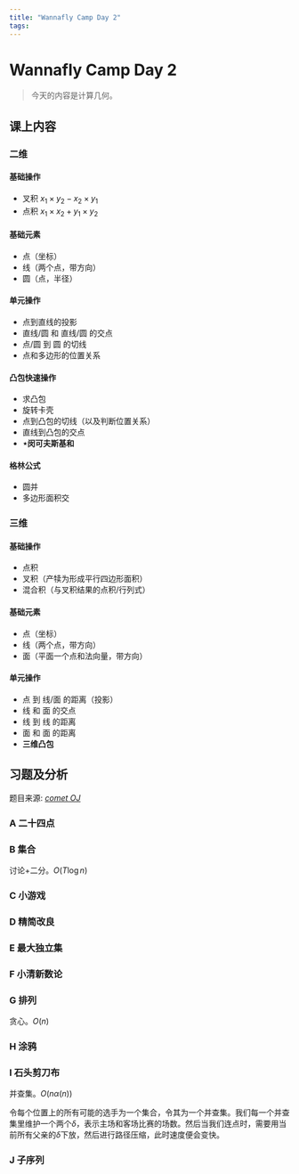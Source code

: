```yaml
---
title: "Wannafly Camp Day 2"
tags: 
---
```


# Wannafly Camp Day 2

> 今天的内容是计算几何。

<!--more-->

## 课上内容

### 二维

#### 基础操作

* 叉积 $x_1 \times y_2 - x_2 \times y_1$
* 点积 $x_1 \times x_2 + y_1 \times y_2$

#### 基础元素

* 点（坐标）
* 线（两个点，带方向）
* 圆（点，半径）

#### 单元操作

* 点到直线的投影
* 直线/圆 和 直线/圆 的交点
* 点/圆 到 圆 的切线
* 点和多边形的位置关系

#### 凸包快速操作

* 求凸包
* 旋转卡壳
* 点到凸包的切线（以及判断位置关系）
* 直线到凸包的交点
* **$\star$闵可夫斯基和**

#### 格林公式

* 圆并
* 多边形面积交

### 三维

#### 基础操作

* 点积
* 叉积（产犊为形成平行四边形面积）
* 混合积（与叉积结果的点积/行列式）

#### 基础元素

* 点（坐标）
* 线（两个点，带方向）
* 面（平面一个点和法向量，带方向）

#### 单元操作

* 点 到 线/面 的距离（投影）
* 线 和 面 的交点
* 线 到 线 的距离
* 面 和 面 的距离
* **三维凸包**

## 习题及分析

题目来源: [_comet OJ_](https://www.zhixincode.com/contest/14/problems)

### A 二十四点



### B 集合

讨论+二分。$O(T \log n)$



### C 小游戏



### D 精简改良



### E 最大独立集



### F 小清新数论



### G 排列

贪心。$O(n)$

### H 涂鸦



### I 石头剪刀布

并查集。$O(n \alpha (n) )$

令每个位置上的所有可能的选手为一个集合，令其为一个并查集。我们每一个并查集里维护一个两个$\delta$，表示主场和客场比赛的场数。然后当我们连点时，需要用当前所有父亲的$\delta$下放，然后进行路径压缩，此时速度便会变快。

### J 子序列


